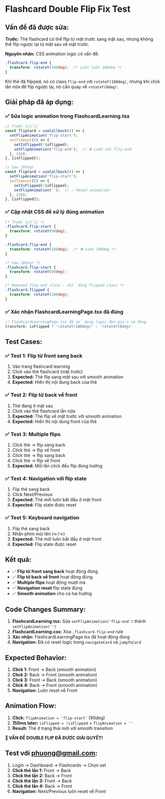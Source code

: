 # Flashcard Double Flip Fix Test

## Vấn đề đã được sửa:
**Trước:** Thẻ flashcard có thể flip từ mặt trước sang mặt sau, nhưng không thể flip ngược lại từ mặt sau về mặt trước.

**Nguyên nhân:** 
CSS animation logic có vấn đề:
```css
.flashcard.flip-end {
  transform: rotateY(180deg);  /* Luôn luôn 180deg */
}
```

Khi thẻ đã flipped, nó có class `flip-end` với `rotateY(180deg)`, nhưng khi click lần nữa để flip ngược lại, nó cần quay về `rotateY(0deg)`.

## Giải pháp đã áp dụng:

### ✅ Sửa logic animation trong FlashcardLearning.tsx
```typescript
// Trước (Lỗi)
const flipCard = useCallback(() => {
  setFlipAnimation('flip-start');
  setTimeout(() => {
    setIsFlipped(!isFlipped);
    setFlipAnimation('flip-end');  // ❌ Luôn set flip-end
  }, 150);
}, [isFlipped]);

// Sau (Đúng)
const flipCard = useCallback(() => {
  setFlipAnimation('flip-start');
  setTimeout(() => {
    setIsFlipped(!isFlipped);
    setFlipAnimation('');  // ✅ Reset animation
  }, 150);
}, [isFlipped]);
```

### ✅ Cập nhật CSS để xử lý đúng animation
```css
/* Trước (Lỗi) */
.flashcard.flip-start {
  transform: rotateY(90deg);
}

.flashcard.flip-end {
  transform: rotateY(180deg);  /* ❌ Luôn 180deg */
}

/* Sau (Đúng) */
.flashcard.flip-start {
  transform: rotateY(90deg);
}

/* Removed flip-end class - chỉ dùng flipped class */
.flashcard.flipped {
  transform: rotateY(180deg);
}
```

### ✅ Xác nhận FlashcardLearningPage.tsx đã đúng
```typescript
// FlashcardLearningPage.tsx đã sử dụng logic đơn giản và đúng
transform: isFlipped ? 'rotateY(180deg)' : 'rotateY(0deg)'
```

## Test Cases:

### ✅ Test 1: Flip từ front sang back
1. Vào trang flashcard learning
2. Click vào thẻ flashcard (mặt trước)
3. **Expected:** Thẻ flip sang mặt sau với smooth animation
4. **Expected:** Hiển thị nội dung back của thẻ

### ✅ Test 2: Flip từ back về front
1. Thẻ đang ở mặt sau
2. Click vào thẻ flashcard lần nữa
3. **Expected:** Thẻ flip về mặt trước với smooth animation
4. **Expected:** Hiển thị nội dung front của thẻ

### ✅ Test 3: Multiple flips
1. Click thẻ → flip sang back
2. Click thẻ → flip về front
3. Click thẻ → flip sang back
4. Click thẻ → flip về front
5. **Expected:** Mỗi lần click đều flip đúng hướng

### ✅ Test 4: Navigation với flip state
1. Flip thẻ sang back
2. Click Next/Previous
3. **Expected:** Thẻ mới luôn bắt đầu ở mặt front
4. **Expected:** Flip state được reset

### ✅ Test 5: Keyboard navigation
1. Flip thẻ sang back
2. Nhấn phím mũi tên (←/→)
3. **Expected:** Thẻ mới luôn bắt đầu ở mặt front
4. **Expected:** Flip state được reset

## Kết quả:
- ✅ **Flip từ front sang back** hoạt động đúng
- ✅ **Flip từ back về front** hoạt động đúng
- ✅ **Multiple flips** hoạt động mượt mà
- ✅ **Navigation reset** flip state đúng
- ✅ **Smooth animation** cho cả hai hướng

## Code Changes Summary:
1. **FlashcardLearning.tsx:** Sửa `setFlipAnimation('flip-end')` thành `setFlipAnimation('')`
2. **FlashcardLearning.css:** Xóa `.flashcard.flip-end` rule
3. **Xác nhận:** FlashcardLearningPage.tsx đã hoạt động đúng
4. **Navigation:** Đã có reset logic trong `navigateCard` và `jumpToCard`

## Expected Behavior:
1. **Click 1:** Front → Back (smooth animation)
2. **Click 2:** Back → Front (smooth animation)
3. **Click 3:** Front → Back (smooth animation)
4. **Click 4:** Back → Front (smooth animation)
5. **Navigation:** Luôn reset về Front

## Animation Flow:
1. **Click:** `flipAnimation = 'flip-start'` (90deg)
2. **150ms later:** `isFlipped = !isFlipped` + `flipAnimation = ''`
3. **Result:** Thẻ ở trạng thái mới với smooth transition

**🎯 VẤN ĐỀ DOUBLE FLIP ĐÃ ĐƯỢC GIẢI QUYẾT!**

## Test với phuong@gmail.com:
1. Login → Dashboard → Flashcards → Chọn set
2. **Click thẻ lần 1:** Front → Back
3. **Click thẻ lần 2:** Back → Front
4. **Click thẻ lần 3:** Front → Back
5. **Click thẻ lần 4:** Back → Front
6. **Navigation:** Next/Previous luôn reset về Front
